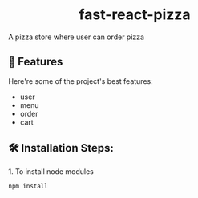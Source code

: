 <h1 align="center" id="title">fast-react-pizza</h1>

<p id="description">A pizza store where user can order pizza</p>

<h2>🧐 Features</h2>

Here're some of the project's best features:

- user
- menu
- order
- cart

<h2>🛠️ Installation Steps:</h2>

<p>1. To install node modules</p>

```
npm install
```
